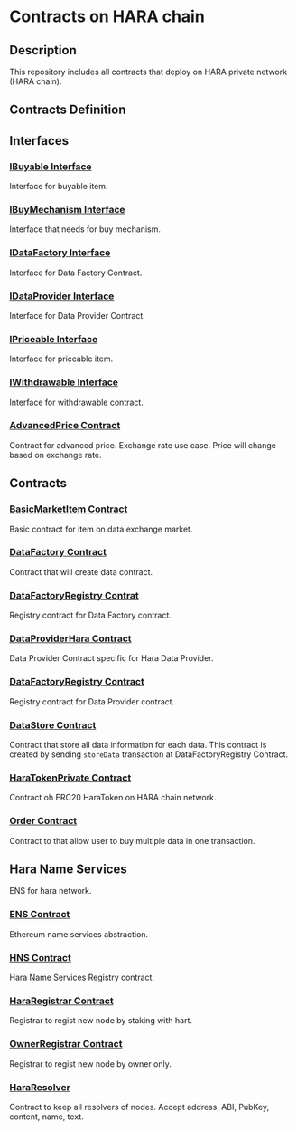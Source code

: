 # Contracts on HARA chain

## Description
This repository includes all contracts that deploy on HARA private network (HARA chain).

## Contracts Definition
## Interfaces
### [IBuyable Interface](contracts/interfaces/IBuyable.sol)
Interface for buyable item.

### [IBuyMechanism Interface](contracts/interfaces/IBuyMechanism.sol)
Interface that needs for buy mechanism.

### [IDataFactory Interface](contracts/interfaces/IDataFactory.sol)
Interface for Data Factory Contract.

### [IDataProvider Interface](contracts/interfaces/IDataProvider.sol)
Interface for Data Provider Contract.

### [IPriceable Interface](contracts/interfaces/IPriceable.sol)
Interface for priceable item.

### [IWithdrawable Interface](contracts/interfaces/IWithdrawable.sol)
Interface for withdrawable contract.

### [AdvancedPrice Contract](contracts/AdvancedPrice.sol)
Contract for advanced price. Exchange rate use case. Price will change based on exchange rate.

## Contracts

### [BasicMarketItem Contract](contracts/BasicMarketItem.sol)
Basic contract for item on data exchange market.

### [DataFactory Contract](contracts/DataFactory.sol)
Contract that will create data contract.

### [DataFactoryRegistry Contrat](contracts/DataFactoryRegistry.sol)
Registry contract for Data Factory contract.

### [DataProviderHara Contract](contracts/DataProviderHara.sol)
Data Provider Contract specific for Hara Data Provider.

### [DataFactoryRegistry Contract](contracts/DataProviderRegistry.sol)
Registry contract for Data Provider contract.

### [DataStore Contract](contracts/DataStore.sol)
Contract that store all data information for each data. This contract is created by sending `storeData` transaction at DataFactoryRegistry Contract.

### [HaraTokenPrivate Contract](contracts/HaraTokenPrivate.sol)
Contract oh ERC20 HaraToken on HARA chain network.

### [Order Contract](contracts/Order.sol)
Contract to that allow user to buy multiple data in one transaction.

## Hara Name Services
ENS for hara network.
### [ENS Contract](contracts/ens/ENS.sol)
Ethereum name services abstraction.

### [HNS Contract](contracts/ens/HNS.sol)
Hara Name Services Registry contract,

### [HaraRegistrar Contract](contracts/ens/HaraRegistrar.sol)
Registrar to regist new node by staking with hart.

### [OwnerRegistrar Contract](contracts/ens/OwnerRegistrar.sol)
Registrar to regist new node by owner only.

### [HaraResolver](contracts/ens/HNS.sol)
Contract to keep all resolvers of nodes. Accept address, ABI, PubKey, content, name, text.

